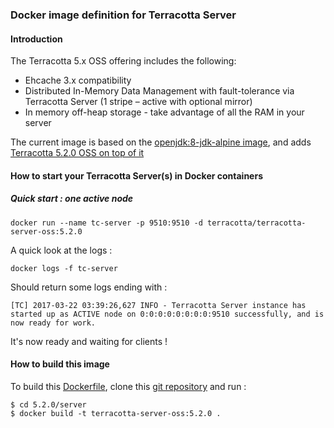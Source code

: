 ### Docker image definition for Terracotta Server

#### Introduction

The Terracotta 5.x OSS offering includes the following:

 *  Ehcache 3.x compatibility
 *  Distributed In-Memory Data Management with fault-tolerance via Terracotta Server (1 stripe – active with optional mirror)
 *  In memory off-heap storage - take advantage of all the RAM in your server

The current image is based on the [openjdk:8-jdk-alpine image](https://hub.docker.com/_/openjdk/), and adds [Terracotta 5.2.0 OSS on top of it](http://terracotta.org/downloads/open-source/catalog)

#### How to start your Terracotta Server(s) in Docker containers

##### Quick start : one active node

    docker run --name tc-server -p 9510:9510 -d terracotta/terracotta-server-oss:5.2.0

A quick look at the logs :

    docker logs -f tc-server

Should return some logs ending with :

    [TC] 2017-03-22 03:39:26,627 INFO - Terracotta Server instance has started up as ACTIVE node on 0:0:0:0:0:0:0:0:9510 successfully, and is now ready for work.

It's now ready and waiting for clients !

#### How to build this image

To build this [Dockerfile](https://github.com/Terracotta-OSS/docker/blob/master/5.2.0/server/Dockerfile), clone this [git repository](https://github.com/Terracotta-OSS/docker) and run :

    $ cd 5.2.0/server
    $ docker build -t terracotta-server-oss:5.2.0 .